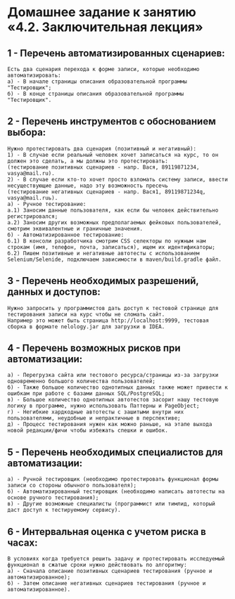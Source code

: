 # Домашнее задание к занятию «4.2. Заключительная лекция»

## 1 - Перечень автоматизированных сценариев:
	Есть два сценария перехода к форме записи, которые необходимо автоматизировать:
	а) - В начале страницы описания образовательной программы "Тестировщик";
	б) - В конце страницы описания образовательной программы "Тестировщик".

## 2 - Перечень инструментов с обоснованием выбора:
	Нужно протестировать два сценария (позитивный и негативный):
	1) - В случае если реальный человек хочет записаться на курс, то он должен это сделать, а мы должны это протестировать:
	(тестирование позитивных сценариев - напр. Вася, 89119871234, vasya@mail.ru).
	2) - В случае если кто-то хочет просто взломать систему записи, ввести несуществующие данные, надо эту возможность пресечь
	(тестирование негативных сценариев - напр. Вася1, 89119871234q, vasya@mail.ruь).
	а) - Ручное тестирование:
	а.1) Заносим данные пользователя, как если бы человек действительно регистрировался;
	а.2) Заносим других возможных предполагаемых фейковых пользователей, смотрим эквивалентные и граничные значения.
	б) - Автоматизированное тестирование:
	б.1) В консоли разработчика смотрим CSS селекторы по нужным нам строкам (имя, телефон, почта, записаться), ищем их идентификаторы;
	б.2) Пишем позитивные и негативные автотесты с использованием Selenium/Selenide, подключаем зависимости в maven/build.gradle файл.

## 3 - Перечень необходимых разрешений, данных и доступов:
	Нужно запросить у программистов дать доступ к тестовой странице для тестирования записи на курс чтобы не сломать сайт.
	Например это может быть страница http://localhost:9999, тестовая сборка в формате nelology.jar для загрузки в IDEA.

## 4 - Перечень возможных рисков при автоматизации:
	а) - Перегрузка сайта или тестового ресурса/страницы из-за загрузки одновременно большого количества пользователей;
	б) - Также большое количество однотипных данных также может привести к ошибкам при работе с базами данных SQL/PostgreSQL;
	в) - Большое количество однотипных автотестов засорит нашу тестовую логику в программе, нужно использовать Паттерны и PageObject;
	г) - Негибкие хардкодные автотесты с зашитыми внутри них пользователями, неудобные и непрактичные в перспективе;
	д) - Процесс тестирования нужен как можно раньше, на этапе выхода новой редакции/фичи чтобы избежать спешки и ошибок.

## 5 - Перечень необходимых специалистов для автоматизации:
	а) - Ручной тестировщик (необходимо протестировать функционал формы записи со стороны обычного пользователя);
	б) - Автоматизированный тестировщик (необходимо написать автотесты на основе ручного тестирования);
	в) - Другие возможные специалисты (программист или тимлид, который даст доступ к тестируемому сервису).

## 6 - Интервальная оценка с учетом риска в часах:
	В условиях когда требуется решить задачу и протестировать исследуемый функционал в сжатые сроки нужно действовать по алгоритму:
	а) - Сначала описание позитивных сценариев тестирования (ручное и автоматизированное);
	б) - Затем описание негативных сценариев тестирования (ручное и автоматизированное).
